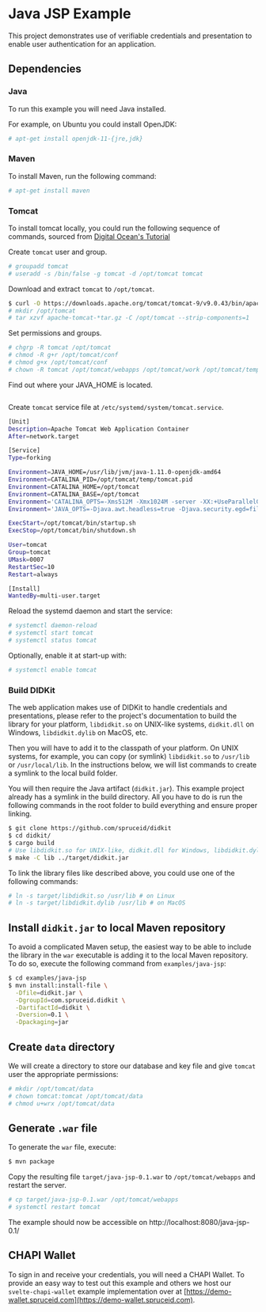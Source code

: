 # Java JSP Example

This project demonstrates use of verifiable credentials and presentation to enable
user authentication for an application.

## Dependencies

### Java

To run this example you will need Java installed.

For example, on Ubuntu you could install OpenJDK:

```bash
# apt-get install openjdk-11-{jre,jdk}
```

### Maven

To install Maven, run the following command:

```bash
# apt-get install maven
```

### Tomcat

To install tomcat locally, you could run the following sequence of commands,
sourced from
[Digital Ocean's Tutorial](https://www.digitalocean.com/community/tutorials/install-tomcat-9-ubuntu-1804)

Create `tomcat` user and group.
```bash
# groupadd tomcat
# useradd -s /bin/false -g tomcat -d /opt/tomcat tomcat
```

Download and extract `tomcat` to `/opt/tomcat`.
```bash
$ curl -O https://downloads.apache.org/tomcat/tomcat-9/v9.0.43/bin/apache-tomcat-9.0.43.tar.gz
# mkdir /opt/tomcat
# tar xzvf apache-tomcat-*tar.gz -C /opt/tomcat --strip-components=1
```

Set permissions and groups.
```bash
# chgrp -R tomcat /opt/tomcat
# chmod -R g+r /opt/tomcat/conf
# chmod g+x /opt/tomcat/conf
# chown -R tomcat /opt/tomcat/webapps /opt/tomcat/work /opt/tomcat/temp /opt/tomcat/logs
```

Find out where your JAVA_HOME is located.
```bash
```

Create `tomcat` service file at `/etc/systemd/system/tomcat.service`.
```bash
[Unit]
Description=Apache Tomcat Web Application Container
After=network.target

[Service]
Type=forking

Environment=JAVA_HOME=/usr/lib/jvm/java-1.11.0-openjdk-amd64
Environment=CATALINA_PID=/opt/tomcat/temp/tomcat.pid
Environment=CATALINA_HOME=/opt/tomcat
Environment=CATALINA_BASE=/opt/tomcat
Environment='CATALINA_OPTS=-Xms512M -Xmx1024M -server -XX:+UseParallelGC'
Environment='JAVA_OPTS=-Djava.awt.headless=true -Djava.security.egd=file:/dev/./urandom'

ExecStart=/opt/tomcat/bin/startup.sh
ExecStop=/opt/tomcat/bin/shutdown.sh

User=tomcat
Group=tomcat
UMask=0007
RestartSec=10
Restart=always

[Install]
WantedBy=multi-user.target
```

Reload the systemd daemon and start the service:
```bash
# systemctl daemon-reload
# systemctl start tomcat
# systemctl status tomcat
```

Optionally, enable it at start-up with: 
```bash
# systemctl enable tomcat
```

### Build DIDKit

The web application makes use of DIDKit to handle credentials and presentations,
please refer to the project's documentation to build the library for your platform,
`libdidkit.so` on UNIX-like systems, `didkit.dll` on Windows, `libdidkit.dylib`
on MacOS, etc.

Then you will have to add it to the classpath of your platform. On UNIX systems,
for example, you can copy (or symlink) `libdidkit.so` to `/usr/lib` or
`/usr/local/lib`. In the instructions below, we will list commands to create a
symlink to the local build folder.

You will then require the Java artifact (`didkit.jar`). This example project
already has a symlink in the build directory.  All you have to do is run the
following commands in the root folder to build everything and ensure proper
linking.

```bash
$ git clone https://github.com/spruceid/didkit
$ cd didkit/
$ cargo build
# Use libdidkit.so for UNIX-like, didkit.dll for Windows, libdidkit.dylib for MacOS
$ make -C lib ../target/didkit.jar
```

To link the library files like described above, you could use one of the
following commands:

```bash
# ln -s target/libdidkit.so /usr/lib # on Linux
# ln -s target/libdidkit.dylib /usr/lib # on MacOS
```

## Install `didkit.jar` to local Maven repository

To avoid a complicated Maven setup, the easiest way to be able to include the
library in the `war` executable is adding it to the local Maven repository. To
do so, execute the following command from `examples/java-jsp`:

```bash
$ cd examples/java-jsp
$ mvn install:install-file \
  -Dfile=didkit.jar \
  -DgroupId=com.spruceid.didkit \
  -DartifactId=didkit \
  -Dversion=0.1 \
  -Dpackaging=jar
```

## Create `data` directory

We will create a directory to store our database and key file and give `tomcat`
user the appropriate permissions:

```bash
# mkdir /opt/tomcat/data
# chown tomcat:tomcat /opt/tomcat/data
# chmod u+wrx /opt/tomcat/data
```

## Generate `.war` file

To generate the `war` file, execute:

```bash
$ mvn package
```

Copy the resulting file `target/java-jsp-0.1.war` to `/opt/tomcat/webapps` and
restart the server.

```bash
# cp target/java-jsp-0.1.war /opt/tomcat/webapps
# systemctl restart tomcat
```

The example should now be accessible on http://localhost:8080/java-jsp-0.1/

## CHAPI Wallet

To sign in and receive your credentials, you will need a CHAPI Wallet. To provide
an easy way to test out this example and others we host our `svelte-chapi-wallet`
example implementation over at
[https://demo-wallet.spruceid.com](https://demo-wallet.spruceid.com).
